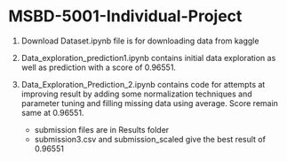 # MSBD-5001-Individual-Project

1) Download Dataset.ipynb file is for downloading data from kaggle
2) Data_exploration_prediction1.ipynb contains initial data exploration as well as prediction
with a score of 0.96551.
3) Data_Exploration_Prediction_2.ipynb contains code for attempts at improving result by adding
some normalization techniques and parameter tuning and filling missing data using average. Score
remain same at 0.96551.

	* submission files are in Results folder
	* submission3.csv and submission_scaled give the best result of 0.96551
